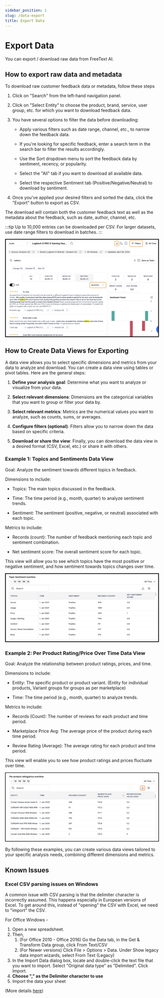 ```yaml
---
sidebar_position: 1
slug: /data-export
title: Export Data
---
```


# Export Data 

You can export / download raw data from FreeText AI. 

## **How to export raw data and metadata**

To download raw customer feedback data or metadata, follow these steps

1. Click on "Search" from the left-hand navigation panel.

2. Click on "Select Entity" to choose the product, brand, service, user group, etc. for which you want to download feedback data.

3. You have several options to filter the data before downloading:

   - Apply various filters such as date range, channel, etc., to narrow down the feedback data.

   - If you're looking for specific feedback, enter a search term in the search bar to filter the results accordingly.

   - Use the Sort dropdown menu to sort the feedback data by sentiment, recency, or popularity.

   - Select the "All" tab if you want to download all available data.

   - Select the respective Sentiment tab (Positive/Negative/Neutral) to download by sentiment.

4. Once you've applied your desired filters and sorted the data, click the "Export" button to export as CSV.

The download will contain both the customer feedback text as well as the metadata about the feedback, such as date, author, channel, etc.

:::tip
Up to 10,000 entries can be downloaded per CSV. For larger datasets, use date range filters to download in batches.
:::

![download-feedback](/img/help/platform/search.png)

## **How to Create Data Views for Exporting** 

A data view allows you to select specific dimensions and metrics from your data to analyze and download. You can create a data view using tables or pivot tables. Here are the general steps:

1. **Define your analysis goal**: Determine what you want to analyze or visualize from your data.

2. **Select relevant dimensions**: Dimensions are the categorical variables that you want to group or filter your data by.

3. **Select relevant metrics**: Metrics are the numerical values you want to analyze, such as counts, sums, or averages.

4. **Configure filters (optional)**: Filters allow you to narrow down the data based on specific criteria.

5. **Download or share the view**: Finally, you can download the data view in a desired format (CSV, Excel, etc.) or share it with others.


### **Example 1: Topics and Sentiments Data View**

Goal: Analyze the sentiment towards different topics in feedback.

Dimensions to include:

- Topics: The main topics discussed in the feedback.

- Time: The time period (e.g., month, quarter) to analyze sentiment trends.

- Sentiment: The sentiment (positive, negative, or neutral) associated with each topic.

Metrics to include:

- Records (count): The number of feedback mentioning each topic and sentiment combination.

- Net sentiment score: The overall sentiment score for each topic.

This view will allow you to see which topics have the most positive or negative sentiment, and how sentiment towards topics changes over time.

![topic-sentiment](/img/help/platform/topics-sentiment.png)

### **Example 2: Per Product Rating/Price Over Time Data View**

Goal: Analyze the relationship between product ratings, prices, and time.

Dimensions to include:

- Entity: The specific product or product variant. (Entity for individual products, Variant groups for groups as per marketplace)

- Time: The time period (e.g., month, quarter) to analyze trends.

Metrics to include:

- Records (Count): The number of reviews for each product and time period.

- Marketplace Price Avg: The average price of the product during each time period.

- Review Rating (Average): The average rating for each product and time period.

This view will enable you to see how product ratings and prices fluctuate over time.

![rating-price](/img/help/platform/rating-price.png)

By following these examples, you can create various data views tailored to your specific analysis needs, combining different dimensions and metrics. 

## Known Issues

### Excel CSV parsing issues on Windows

A common issue with CSV parsing is that the delimiter character is incorrectly assumed. This happens especially in European versions of Excel. To get around this, instead of "opening" the CSV with Excel, we need to "import" the CSV.

For Office Windows -

1.  Open a new spreadsheet.
2.  Then,
    1.  (For Office 2010 - Office 2016) Go the Data tab, in the Get & Transform Data group, click From Text/CSV 
    2.  (For Newer versions) Click File > Options > Data. Under Show legacy data import wizards, select From Text (Legacy)
3.  In the Import Data dialog box, locate and double-click the text file that you want to import. Select "Original data type" as "Delimited". Click Import.
4.  **Choose "," as the Delimiter character to use**
5.  Import the data your sheet

(More details [here](https://support.microsoft.com/en-us/office/text-import-wizard-c5b02af6-fda1-4440-899f-f78bafe41857#ID0EBBJ=Newer_versions))

